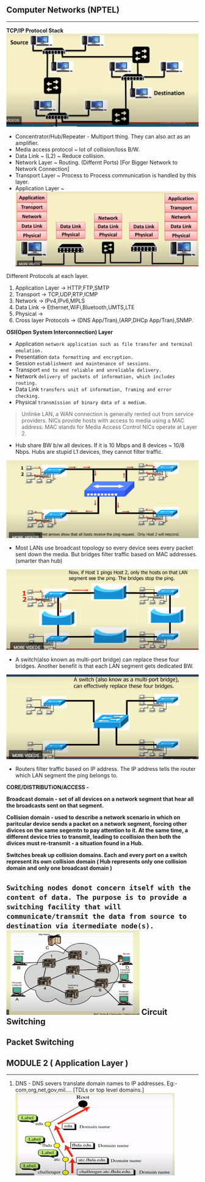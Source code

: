 ## Computer Networks (NPTEL)
---
**TCP/IP Protocol Stack**
![Data Link,Network Layer use](p0.png)
- Concentrator/Hub/Repeater - Multiport thing. They can also act as an amplifier. 
- Media access protocol ~ lot of collision/loss B/W.
- Data Link ~ (L2) ~ Reduce collision.
- Network Layer ~ Routing. (Differnt Ports) [For Bigger Network to Network Connection]
- Transport Layer ~ Process to Process communication is handled by this layer. 
- Application Layer ~
![Pstack](p1.png)

Different Protocols at each layer.
1. Application Layer -> HTTP,FTP,SMTP
2. Transport -> TCP,UDP,RTP,ICMP
3. Network -> IPv4,IPv6,MPLS
4. Data Link -> Ethernet,WiFi,Bluetooth,UMTS,LTE
5. Physical -> 
6. Cross layer Protocols -> (DNS App/Tran),(ARP,DHCp App/Tran),SNMP.

**OSI(Open System Interconnection) Layer**
- Application `network application such as file transfer and terminal emulation.`
- Presentation `data formatting and encryption.`
- Session `establishment and maintenance of sessions.`
- Transport `end to end reliable and unreliable delivery.`
- Network `delivery of packets of information, which includes routing.`
- Data Link `transfers unit of information, framing and error checking.`
- Physical `transmission of binary data of a medium.`

> Unlinke LAN, a WAN connection is generally rented out from service providers.
> NICs provide hosts with access to media using a MAC address.
> MAC stands for Media Access Control
> NICs operate at Layer 2. 

- Hub share BW b/w all devices. If it is 10 Mbps and 8 devices  ~ 10/8 Nbps.
Hubs are stupid L1 devices, they cannot filter traffic. 

![HUB](p2.png)

- Most LANs use broadcast topology so every device sees every packet sent down the media. 
But bridges filter traffic based on MAC addresses.(smarter than hub)

![Bridge](p3.png)

- A switch(also known as multi-port bridge) can replace these four bridges.
Another benefit is that each LAN segment gets dedicated BW.

![Switch](p4.png)

- Routers filter traffic based on IP address. The IP address tells the router which LAN segment the ping belongs to.

**CORE/DISTRIBUTiON/ACCESS -**

**Broadcast domain - set of all devices on a network segment that hear all the broadcasts sent on that segment.**

**Collision domain - used to describe a network scenario in which on paritcular device sends a packet on a network segment, forcing other divices on the same segemtn to pay attention to it. At the same time, a different device tries to transmit, leading to ccollision then both the divices must re-transmit - a situation found in a Hub.**

**Switches break up collision domains. Each and every port on a switch represent its own collision domain ( Hub represents only one collision domain and only one broadcast domain )**

`Switching nodes donot concern itself with the content of data. The purpose is to provide a switching facility that will communicate/transmit the data from source to destination via itermediate node(s).`
![Switching](p5.png)
**Circuit Switching** 
---

**Packet Switching**
---




## MODULE 2 ( Application Layer )
---
1. DNS - DNS severs translate domain names to IP addresses. 
Eg:- com,org,net,gov,mil.... [TDLs or top level domains.]
![Domain](p6.png)